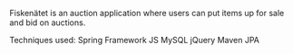 Fiskenätet is an auction application where users can put items up for sale and bid on auctions.

Techniques used:
  Spring Framework
  JS
  MySQL
  jQuery
  Maven
  JPA
